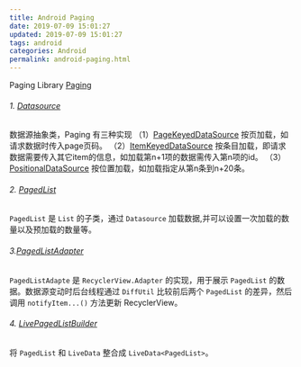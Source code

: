 ```yaml
---
title: Android Paging
date: 2019-07-09 15:01:27
updated: 2019-07-09 15:01:27
tags: android
categories: Android
permalink: android-paging.html
---
```


Paging Library [Paging](https://developer.android.com/topic/libraries/architecture/paging/)

###### 1. [Datasource](https://developer.android.com/reference/android/arch/paging/DataSource)

数据源抽象类，Paging 有三种实现
 （1）[PageKeyedDataSource](https://developer.android.com/reference/android/arch/paging/PageKeyedDataSource.html) 按页加载，如请求数据时传入page页码。
 （2）[ItemKeyedDataSource](https://developer.android.com/reference/android/arch/paging/ItemKeyedDataSource.html)  按条目加载，即请求数据需要传入其它item的信息，如加载第n+1项的数据需传入第n项的id。
 （3）[PositionalDataSource](https://developer.android.com/reference/android/arch/paging/PositionalDataSource.html) 按位置加载，如加载指定从第n条到n+20条。

###### 2. [PagedList](https://developer.android.com/reference/android/arch/paging/PagedList.html)

`PagedList` 是 `List`  的子类，通过 `Datasource` 加载数据,并可以设置一次加载的数量以及预加载的数量等。

###### 3.[PagedListAdapter](https://developer.android.com/reference/android/arch/paging/PagedListAdapter.html)

`PagedListAdapte` 是 `RecyclerView.Adapter` 的实现，用于展示 `PagedList` 的数据。数据源变动时后台线程通过 `DiffUtil` 比较前后两个 `PagedList` 的差异，然后调用 `notifyItem...()` 方法更新 RecyclerView。

###### 4. [LivePagedListBuilder](https://developer.android.com/reference/android/arch/paging/LivePagedListBuilder.html)

将 `PagedList` 和 `LiveData` 整合成 `LiveData<PagedList>`。